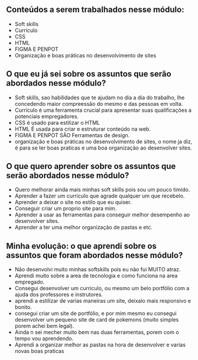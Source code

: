 ## Conteúdos a serem trabalhados nesse módulo:

- Soft skills
- Currículo
- CSS
- HTML
- FIGMA E PENPOT
- Organização e boas práticas no desenvolvimento de sites

## O que eu já sei sobre os assuntos que serão abordados nesse módulo?

- Soft skills, sao habilidades que te ajudam no dia a dia do trabalho, lhe concedendo maior compreessão do mesmo e das pessoas em volta.
- Curriculo é uma ferramenta crucial para apresentar suas qualificações a potenciais empregadores.
- CSS é usado para estilizar o HTML
- HTML É usada para criar e estruturar conteúdo na web.
- FIGMA E PENPOT SÃO Ferramentas de design.
- organização e boas práticas no desenvolvimento de sites, o nome ja diz, é para se ter boas praticas e uma boa organização ao desenvolver sites.

## O que quero aprender sobre os assuntos que serão abordados nesse módulo?

- Quero melhorar ainda mais minhas soft skills pois sou um pouco timido.
- Aprender a fazer um curriculo que agrade qualquer um que recebelo.
- Aprender a deixar o site no estilo que eu quiser.
- Conseguir criar um proprio site para mim.
- Aprender a usar as ferramentas para conseguir melhor desempenho ao desenvolver sites.
- Aprender a ter uma melhor organização de pastas e etc.

## Minha evolução: o que aprendi sobre os assuntos que foram abordados nesse módulo?

- Não desenvolvi muito minhas softskills pois eu não fui MUITO atraz.
- Aprendi muito sobre a area de tecnologia e como funciona na area empregado.
- Consegui desenvolver um curriculo, ou mesmo um belo portfólio com a ajuda dos professores e instrutores.
- aprendi a estilizar de varias maneiras um site, deixalo mais responsivo e bonito.
- consegui criar um site de portfólio, e por mim mesmo eu consegui desenvolver um pequeno site de card de pokemons (muito simples porem achei bem legal).
- Ainda n sei mecher muito bem nas duas ferramentas, porem com o tempo vou aprendendo.
- Aprendi a organizar melhor as pastas na hora de desenvolver e varias novas boas praticas
